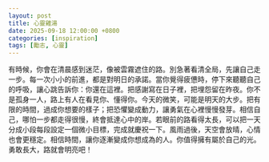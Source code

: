 ```yaml
---
layout: post
title: 心靈雞湯
date: 2025-09-18 12:00:00 +0800
categories: [inspiration]
tags: [勵志, 心靈]
---
```


有時候，你會在清晨感到迷茫，像被雲霧遮住的路。別急著看清全局，先讓自己走一步。每一次小小的前進，都是對明日的承諾。當你覺得疲憊時，停下來聽聽自己的呼吸，讓心跳告訴你：你還在這裡。把感謝寫在日子裡，把埋怨留在昨夜。你不是孤身一人，路上有人在看見你、懂得你。今天的微笑，可能是明天的大步。把有限的時間，過成你想要的樣子；把恐懼變成動力，讓勇氣在心裡慢慢發芽。相信自己，哪怕一步都走得很慢，終會抵達心中的岸。若眼前的路看得太長，可以把一天分成小段每段設定一個微小目標，完成就慶祝一下。風雨過後，天空會放晴，心情也會更穩定。相信時間，讓你逐漸變成你想成為的人。你值得擁有屬於自己的光。勇敢長大，路就會明亮吧！